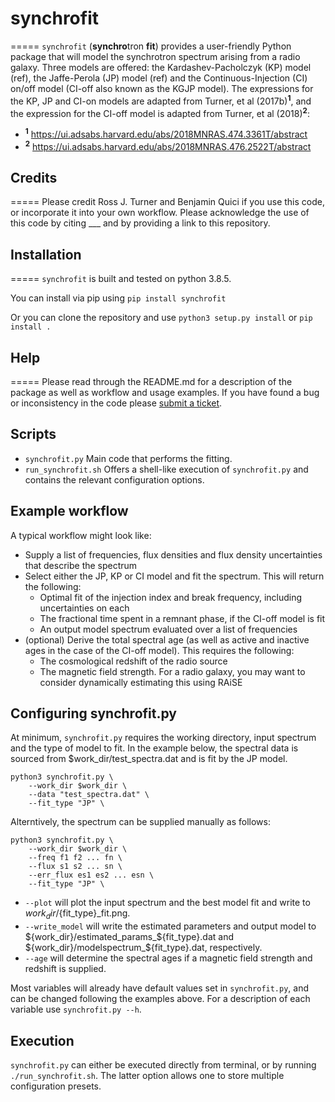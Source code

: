 # synchrofit
=====
```synchrofit``` (**synchro**tron **fit**) provides a user-friendly Python package that will model the synchrotron spectrum arising from a radio galaxy. Three models are offered: the Kardashev-Pacholczyk (KP) model (ref), the Jaffe-Perola (JP) model (ref) and the Continuous-Injection (CI) on/off model (CI-off also known as the KGJP model). The expressions for the KP, JP and CI-on models are adapted from Turner, et al (2017b)<sup>**1**</sup>, and the expression for the CI-off model is adapted from Turner, et al (2018)<sup>**2**</sup>:
- <sup>**1**</sup> https://ui.adsabs.harvard.edu/abs/2018MNRAS.474.3361T/abstract
- <sup>**2**</sup> https://ui.adsabs.harvard.edu/abs/2018MNRAS.476.2522T/abstract

## Credits
=====
Please credit Ross J. Turner and Benjamin Quici if you use this code, or incorporate it into your own workflow. Please acknowledge the use of this code by citing ___ and by providing a link to this repository. 

## Installation
=====
```synchrofit``` is built and tested on python 3.8.5.

You can install via pip using
`pip install synchrofit`

Or you can clone the repository and use `python3 setup.py install` or `pip install .`

## Help
=====
Please read through the README.md for a description of the package as well as workflow and usage examples. If you have found a bug or inconsistency in the code please [submit a ticket](https://github.com/synchrofit/synchrofit/issues). 

## Scripts
- `synchrofit.py` Main code that performs the fitting. 
- `run_synchrofit.sh` Offers a shell-like execution of `synchrofit.py` and contains the relevant configuration options.

## Example workflow

A typical workflow might look like:
   - Supply a list of frequencies, flux densities and flux density uncertainties that describe the spectrum
   - Select either the JP, KP or CI model and fit the spectrum. This will return the following:
       - Optimal fit of the injection index and break frequency, including uncertainties on each
       - The fractional time spent in a remnant phase, if the CI-off model is fit
       - An output model spectrum evaluated over a list of frequencies
   - (optional) Derive the total spectral age (as well as active and inactive ages in the case of the CI-off model). This requires the following:
       - The cosmological redshift of the radio source
       - The magnetic field strength. For a radio galaxy, you may want to consider dynamically estimating this using RAiSE

## Configuring synchrofit.py
At minimum, `synchrofit.py` requires the working directory, input spectrum and the type of model to fit. In the example below, the spectral data is sourced from $work_dir/test_spectra.dat and is fit by the JP model.
```
python3 synchrofit.py \
    --work_dir $work_dir \
    --data "test_spectra.dat" \
    --fit_type "JP" \
```
Alterntively, the spectrum can be supplied manually as follows:
```
python3 synchrofit.py \
    --work_dir $work_dir \
    --freq f1 f2 ... fn \
    --flux s1 s2 ... sn \
    --err_flux es1 es2 ... esn \
    --fit_type "JP" \
```

- `--plot` will plot the input spectrum and the best model fit and write to ${work_dir}/${fit_type}_fit.png. 
- `--write_model` will write the estimated parameters and output model to ${work_dir}/estimated_params_${fit_type}.dat and ${work_dir}/modelspectrum_${fit_type}.dat, respectively. 
- `--age` will determine the spectral ages if a magnetic field strength and redshift is supplied.

Most variables will already have default values set in `synchrofit.py`, and can be changed following the examples above. For a description of each variable use ```synchrofit.py --h```.

## Execution
`synchrofit.py` can either be executed directly from terminal, or by running `./run_synchrofit.sh`. The latter option allows one to store multiple configuration presets. 